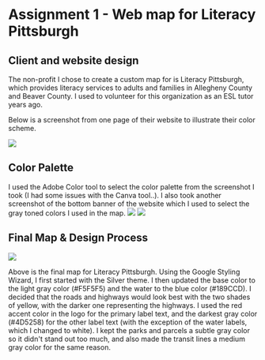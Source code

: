 # Assignment 1 - Web map for Literacy Pittsburgh

## Client and website design
The non-profit I chose to create a custom map for is Literacy Pittsburgh, which provides literacy services to adults and families in Allegheny County and Beaver County. I used to volunteer for this organization as an ESL tutor years ago.

Below is a screenshot from one page of their website to illustrate their color scheme.

![](https://alycaito.github.io/gis_portfolio/Literacy_pittsburgh.JPG)

## Color Palette

I used the Adobe Color tool to select the color palette from the screenshot I took (I had some issues with the Canva tool..). I also took another screenshot of the bottom banner of the website which I used to select the gray toned colors I used in the map.
![](https://alycaito.github.io/gis_portfolio/literacy_pittsburgh_colors.JPG)
![](https://alycaito.github.io/gis_portfolio/literacy_pittsburgh_greys.JPG)

## Final Map & Design Process
![](https://alycaito.github.io/gis_portfolio/literacy_pittsburgh_map.JPG)

Above is the final map for Literacy Pittsburgh. Using the Google Styling Wizard, I first started with the Silver theme. I then updated the base color to the light gray color (#F5F5F5) and the water to the blue color (#189CCD). I decided that the roads and highways would look best with the two shades of yellow, with the darker one representing the highways. I used the red accent color in the logo for the primary label text, and the darkest gray color (#4D5258) for the other label text (with the exception of the water labels, which I changed to white). I kept the parks and parcels a subtle gray color so it didn't stand out too much, and also made the transit lines a medium gray color for the same reason.
